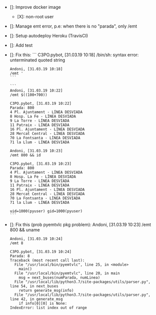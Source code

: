 - []: Improve docker image
  - [X]: non-root user
- []: Manage emt error, p.e: when there is no "parada", only /emt
- []: Setup autodeploy Heroku (TravisCI)
- []: Add test
- []: Fix this:
      ```
      C3PO.pybot, [31.03.19 10:18]
      /bin/sh: syntax error: unterminated quoted string

      Andoni, [31.03.19 10:18]
      /emt '
      ```

      ```
      Andoni, [31.03.19 10:22]
      /emt $((100+700))

      C3PO.pybot, [31.03.19 10:22]
      Parada: 800
      4 Pl. Ajuntament - LÍNEA DESVIADA
      8 Hosp. La Fe - LÍNEA DESVIADA
      9 La Torre - LÍNEA DESVIADA
      11 Patraix - LÍNEA DESVIADA
      16 Pl. Ajuntament - LÍNEA DESVIADA
      28 Mercat Central - LÍNEA DESVIADA
      70 La Fontsanta - LÍNEA DESVIADA
      71 la Llum - LÍNEA DESVIADA

      Andoni, [31.03.19 10:23]
      /emt 800 && id

      C3PO.pybot, [31.03.19 10:23]
      Parada: 800
      4 Pl. Ajuntament - LÍNEA DESVIADA
      8 Hosp. La Fe - LÍNEA DESVIADA
      9 La Torre - LÍNEA DESVIADA
      11 Patraix - LÍNEA DESVIADA
      16 Pl. Ajuntament - LÍNEA DESVIADA
      28 Mercat Central - LÍNEA DESVIADA
      70 La Fontsanta - LÍNEA DESVIADA
      71 la Llum - LÍNEA DESVIADA

      uid=1000(pyuser) gid=1000(pyuser)
      ```

- []: Fix this (prob pyemtvlc pkg problem):
      Andoni, [31.03.19 10:23]
      /emt 800 && uname

      Andoni, [31.03.19 10:24]
      /emt 8

      C3PO.pybot, [31.03.19 10:24]
      Parada: 8
      Traceback (most recent call last):
        File "/usr/local/bin/pyemtvlc", line 25, in <module>
          main()
        File "/usr/local/bin/pyemtvlc", line 20, in main
          msg = next_buses(numParada, numLinea)
        File "/usr/local/lib/python3.7/site-packages/utils/parser.py", line 54, in next_buses
          return generate_msg(info)
        File "/usr/local/lib/python3.7/site-packages/utils/parser.py", line 42, in generate_msg
          if info[0][0] is None:
      IndexError: list index out of range
